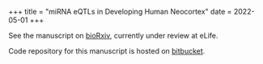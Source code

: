 +++
title = "miRNA eQTLs in Developing Human Neocortex"
date = 2022-05-01
+++

See the manuscript on <a href="https://www.biorxiv.org/content/10.1101/2022.03.31.486585v1" target="_blank">bioRxiv</a>, currently under review at eLife.  

Code repository for this manuscript is hosted on <a href="https://bitbucket.org/steinlabunc/mirna-eqtl/src/master/" target="_blank">bitbucket</a>.  
